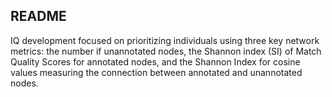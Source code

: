 ## README

IQ development focused on prioritizing individuals using three key network metrics: the number if unannotated nodes, the Shannon index (SI) of Match Quality Scores for annotated nodes, and the Shannon Index for cosine values measuring the connection between annotated and unannotated nodes.